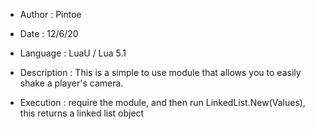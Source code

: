 

   - Author : Pintoe

   - Date : 12/6/20

   - Language : LuaU / Lua 5.1

   - Description : This is a simple to use module that allows you to easily shake a player's camera.

   - Execution : require the module, and then run LinkedList.New(Values), this returns a linked list object
